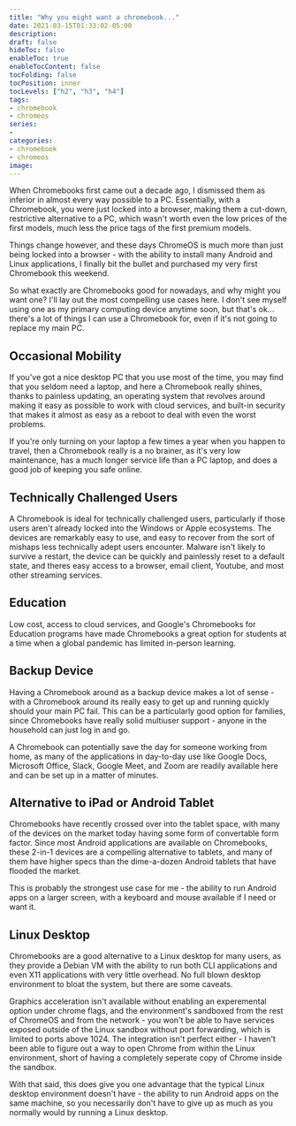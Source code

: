 ```yaml
---
title: "Why you might want a chromebook..."
date: 2021-03-15T01:33:02-05:00
description:
draft: false
hideToc: false
enableToc: true
enableTocContent: false
tocFolding: false
tocPosition: inner
tocLevels: ["h2", "h3", "h4"]
tags:
- chromebook
- chromeos
series:
-
categories:
- chromebook
- chromeos
image:
---
```


When Chromebooks first came out a decade ago, I dismissed them as inferior
in almost every way possible to a PC. Essentially, with a Chromebook, you
were just locked into a browser, making them a cut-down, restrictive
alternative to a PC, which wasn't worth even the low prices of the first
models, much less the price tags of the first premium models.

Things change however, and these days ChromeOS is much more than just being
locked into a browser - with the ability to install many Android and Linux
applications, I finally bit the bullet and purchased my very first
Chromebook this weekend.

<!--more-->

So what exactly are Chromebooks good for nowadays, and why might you want
one? I'll lay out the most compelling use cases here. I don't see myself
using one as my primary computing device anytime soon, but that's ok...
there's a lot of things I can use a Chromebook for, even if it's not going
to replace my main PC.

## Occasional Mobility

If you've got a nice desktop PC that you use most of the time, you may find
that you seldom need a laptop, and here a Chromebook really shines, thanks
to painless updating, an operating system that revolves around making it
easy as possible to work with cloud services, and built-in security that
makes it almost as easy as a reboot to deal with even the worst problems.

If you're only turning on your laptop a few times a year when you happen to
travel, then a Chromebook really is a no brainer, as it's very low
maintenance, has a much longer service life than a PC laptop, and does a
good job of keeping you safe online.

## Technically Challenged Users

A Chromebook is ideal for technically challenged users, particularly if
those users aren't already locked into the Windows or Apple ecosystems. The
devices are remarkably easy to use, and easy to recover from the sort of
mishaps less technically adept users encounter. Malware isn't likely to
survive a restart, the device can be quickly and painlessly reset to a
default state, and theres easy access to a browser, email client, Youtube,
and most other streaming services.

## Education
Low cost, access to cloud services, and Google's Chromebooks for Education
programs have made Chromebooks a great option for students at a time when a
global pandemic has limited in-person learning.

## Backup Device

Having a Chromebook around as a backup device makes a lot of sense - with a
Chromebook around its really easy to get up and running quickly should your
main PC fail. This can be a particularly good option for families, since
Chromebooks have really solid multiuser support - anyone in the household
can just log in and go.

A Chromebook can potentially save the day for someone working from home, as
many of the applications in day-to-day use like Google Docs, Microsoft
Office, Slack, Google Meet, and Zoom are readily available here and can be
set up in a matter of minutes.

## Alternative to iPad or Android Tablet

Chromebooks have recently crossed over into the tablet space, with many of
the devices on the market today having some form of convertable form factor.
Since most Android applications are available on Chromebooks, these 2-in-1
devices are a compelling alternative to tablets, and many of them have
higher specs than the dime-a-dozen Android tablets that have flooded the
market.

This is probably the strongest use case for me - the ability to run Android
apps on a larger screen, with a keyboard and mouse available if I need or
want it.

## Linux Desktop

Chromebooks are a good alternative to a Linux desktop for many users, as
they provide a Debian VM with the ability to run both CLI applications and
even X11 applications with very little overhead. No full blown desktop
environment to bloat the system, but there are some caveats. 

Graphics acceleration isn't available without enabling an experemental
option under chrome flags, and the environment's sandboxed from the rest of
ChromeOS and from the network - you won't be able to have services exposed
outside of the Linux sandbox without port forwarding, which is limited to
ports above 1024. The integration isn't perfect either - I haven't been able
to figure out a way to open Chrome from within the Linux environment, short
of having a completely seperate copy of Chrome inside the sandbox.

With that said, this does give you one advantage that the typical Linux desktop
environment doesn't have - the ability to run Android apps on the same
machine, so you necessarily don't have to give up as much as you normally
would by running a Linux desktop.
